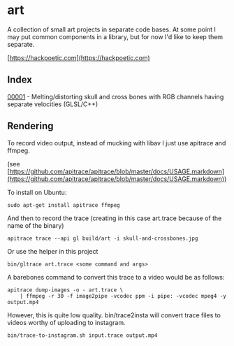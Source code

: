 # art

A collection of small art projects in separate code bases. At some point I may
put common components in a library, but for now I'd like to keep them separate.

[https://hackpoetic.com](https://hackpoetic.com)

## Index

[00001](00001) - Melting/distorting skull and cross bones with RGB channels having separate velocities (GLSL/C++)

## Rendering

To record video output, instead of mucking with libav I just use apitrace and ffmpeg.

(see [https://github.com/apitrace/apitrace/blob/master/docs/USAGE.markdown](https://github.com/apitrace/apitrace/blob/master/docs/USAGE.markdown))

To install on Ubuntu:

```
sudo apt-get install apitrace ffmpeg
```

And then to record the trace (creating in this case art.trace because of the name of the binary)

```
apitrace trace --api gl build/art -i skull-and-crossbones.jpg
```

Or use the helper in this project
```
bin/gltrace art.trace <some command and args>
```

A barebones command to convert this trace to a video would be as follows:

```
apitrace dump-images -o - art.trace \
    | ffmpeg -r 30 -f image2pipe -vcodec ppm -i pipe: -vcodec mpeg4 -y output.mp4
```

However, this is quite low quality. bin/trace2insta will convert trace files to videos worthy of uploading to instagram.

```
bin/trace-to-instagram.sh input.trace output.mp4
```

